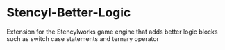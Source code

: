 # Stencyl-Better-Logic
Extension for the Stencylworks game engine that adds better logic blocks such as switch case statements and ternary operator
